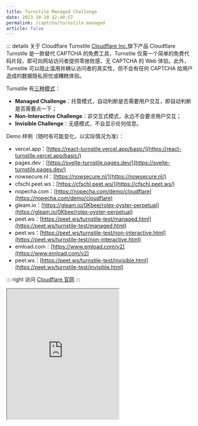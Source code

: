 ```yaml
---
title: Turnstile Managed Challenge
date: 2023-10-20 12:40:57
permalink: /captcha/turnstile-managed
article: false
---
```


::: details 关于 Cloudflare Turnstile
[Cloudflare Inc.](https://www.cloudflare.com/our-story/)旗下产品 Cloudflare Turnstile 是一款替代 CAPTCHA 的免费工具，Turnstile 仅需一个简单的免费代码片段，即可向网站访问者提供零挫败感、无 CAPTCHA 的 Web 体验。此外，Turnstile 可以阻止滥用并确认访问者的真实性，但不会有任何 CAPTCHA 给用户造成的数据隐私担忧或糟糕体验。
<br>

Turnstile 有[三种模式](https://developers.cloudflare.com/turnstile/reference/widget-types/)：

- **Managed Challenge**：托管模式，自动判断是否需要用户交互，即自动判断是否需要点一下；
- **Non-Interactive Challenge**：非交互式模式，永远不会要求用户交互；
- **Invisible Challenge**：无感模式，不会显示任何信息。

Demo 样例（随时有可能变化，以实际情况为准）：
<br>

- vercel.app：[https://react-turnstile.vercel.app/basic/](https://react-turnstile.vercel.app/basic/)<Badge text="多种自定义" type="tip" vertical="middle"/>
- pages.dev：[https://svelte-turnstile.pages.dev/](https://svelte-turnstile.pages.dev/)<Badge text="多种自定义" type="tip" vertical="middle"/>
- nowsecure.nl：[https://nowsecure.nl/](https://nowsecure.nl/)<Badge text="Managed Challenge" type="tip" vertical="middle"/>
- cfschl.peet.ws：[https://cfschl.peet.ws/](https://cfschl.peet.ws/)<Badge text="Managed Challenge" type="tip" vertical="middle"/>
- nopecha.com：[https://nopecha.com/demo/cloudflare](https://nopecha.com/demo/cloudflare)<Badge text="Managed Challenge" type="tip" vertical="middle"/>
- gleam.io：[https://gleam.io/0Kbee/rolex-oyster-perpetual](https://gleam.io/0Kbee/rolex-oyster-perpetual)<Badge text="Managed Challenge" type="tip" vertical="middle"/>
- peet.ws：[https://peet.ws/turnstile-test/managed.html](https://peet.ws/turnstile-test/managed.html)<Badge text="Managed Challenge" type="tip" vertical="middle"/> <Badge text="本页使用" type="error" vertical="middle"/>
- peet.ws：[https://peet.ws/turnstile-test/non-interactive.html](https://peet.ws/turnstile-test/non-interactive.html)<Badge text="Non-Interactive Challenge" type="tip" vertical="middle"/>
- emload.com：[https://www.emload.com/v2](https://www.emload.com/v2)<Badge text="Non-Interactive Challenge" type="tip" vertical="middle"/>
- peet.ws：[https://peet.ws/turnstile-test/invisible.html](https://peet.ws/turnstile-test/invisible.html)<Badge text="Invisible Challenge" type="tip" vertical="middle"/>

::: right
访问 [Cloudflare 官网](https://www.cloudflare.com/zh-cn/products/turnstile/)
:::

<iframe src="https://peet.ws/turnstile-test/managed.html" height="350px"></iframe>
